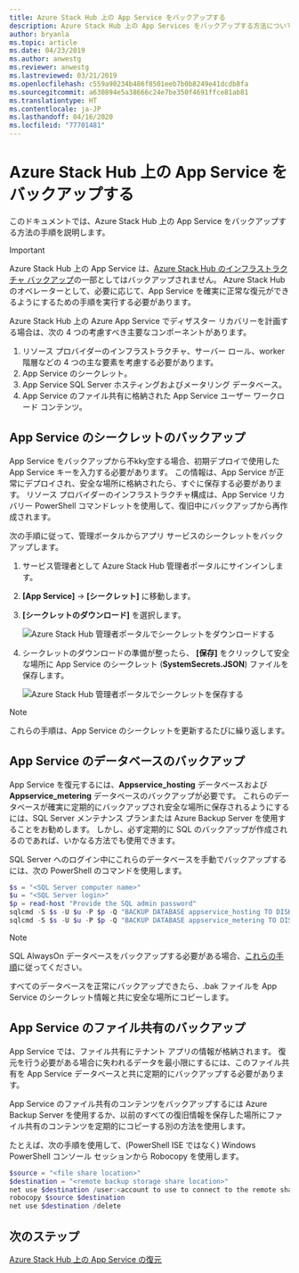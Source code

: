 ```yaml
---
title: Azure Stack Hub 上の App Service をバックアップする
description: Azure Stack Hub 上の App Services をバックアップする方法について説明します。
author: bryanla
ms.topic: article
ms.date: 04/23/2019
ms.author: anwestg
ms.reviewer: anwestg
ms.lastreviewed: 03/21/2019
ms.openlocfilehash: c559a90234b486f8501eeb7b0b8249e41dcdb8fa
ms.sourcegitcommit: a630894e5a38666c24e7be350f4691ffce81ab81
ms.translationtype: HT
ms.contentlocale: ja-JP
ms.lasthandoff: 04/16/2020
ms.locfileid: "77701481"
---
```

# <a name="back-up-app-service-on-azure-stack-hub"></a>Azure Stack Hub 上の App Service をバックアップする

このドキュメントでは、Azure Stack Hub 上の App Service をバックアップする方法の手順を説明します。

> [!IMPORTANT]
> Azure Stack Hub 上の App Service は、[Azure Stack Hub のインフラストラクチャ バックアップ](azure-stack-backup-infrastructure-backup.md)の一部としてはバックアップされません。 Azure Stack Hub のオペレーターとして、必要に応じて、App Service を確実に正常な復元ができるようにするための手順を実行する必要があります。

Azure Stack Hub 上の Azure App Service でディザスター リカバリーを計画する場合は、次の 4 つの考慮すべき主要なコンポーネントがあります。
1. リソース プロバイダーのインフラストラクチャ、サーバー ロール、worker 階層などの 4 つの主な要素を考慮する必要があります。 
2. App Service のシークレット。
3. App Service SQL Server ホスティングおよびメータリング データベース。
4. App Service のファイル共有に格納された App Service ユーザー ワークロード コンテンツ。

## <a name="back-up-app-service-secrets"></a>App Service のシークレットのバックアップ
App Service をバックアップから不kky空する場合、初期デプロイで使用した App Service キーを入力する必要があります。 この情報は、App Service が正常にデプロイされ、安全な場所に格納されたら、すぐに保存する必要があります。 リソース プロバイダーのインフラストラクチャ構成は、App Service リカバリー PowerShell コマンドレットを使用して、復旧中にバックアップから再作成されます。

次の手順に従って、管理ポータルからアプリ サービスのシークレットをバックアップします。 

1. サービス管理者として Azure Stack Hub 管理者ポータルにサインインします。

2. **[App Service]**  ->  **[シークレット]** に移動します。 

3. **[シークレットのダウンロード]** を選択します。

   ![Azure Stack Hub 管理者ポータルでシークレットをダウンロードする](./media/app-service-back-up/download-secrets.png)

4. シークレットのダウンロードの準備が整ったら、 **[保存]** をクリックして安全な場所に App Service のシークレット (**SystemSecrets.JSON**) ファイルを保存します。 

   ![Azure Stack Hub 管理者ポータルでシークレットを保存する](./media/app-service-back-up/save-secrets.png)

> [!NOTE]
> これらの手順は、App Service のシークレットを更新するたびに繰り返します。

## <a name="back-up-the-app-service-databases"></a>App Service のデータベースのバックアップ
App Service を復元するには、**Appservice_hosting** データベースおよび **Appservice_metering** データベースのバックアップが必要です。 これらのデータベースが確実に定期的にバックアップされ安全な場所に保存されるようにするには、SQL Server メンテナンス プランまたは Azure Backup Server を使用することをお勧めします。 しかし、必ず定期的に SQL のバックアップが作成されるのであれば、いかなる方法でも使用できます。

SQL Server へのログイン中にこれらのデータベースを手動でバックアップするには、次の PowerShell のコマンドを使用します。

  ```powershell
  $s = "<SQL Server computer name>"
  $u = "<SQL Server login>" 
  $p = read-host "Provide the SQL admin password"
  sqlcmd -S $s -U $u -P $p -Q "BACKUP DATABASE appservice_hosting TO DISK = '<path>\hosting.bak'"
  sqlcmd -S $s -U $u -P $p -Q "BACKUP DATABASE appservice_metering TO DISK = '<path>\metering.bak'"
  ```

> [!NOTE]
> SQL AlwaysOn データベースをバックアップする必要がある場合、[これらの手順](https://docs.microsoft.com/sql/database-engine/availability-groups/windows/configure-backup-on-availability-replicas-sql-server?view=sql-server-2017)に従ってください。 

すべてのデータベースを正常にバックアップできたら、.bak ファイルを App Service のシークレット情報と共に安全な場所にコピーします。

## <a name="back-up-the-app-service-file-share"></a>App Service のファイル共有のバックアップ
App Service では、ファイル共有にテナント アプリの情報が格納されます。 復元を行う必要がある場合に失われるデータを最小限にするには、このファイル共有を App Service データベースと共に定期的にバックアップする必要があります。

App Service のファイル共有のコンテンツをバックアップするには Azure Backup Server を使用するか、以前のすべての復旧情報を保存した場所にファイル共有のコンテンツを定期的にコピーする別の方法を使用します。

たとえば、次の手順を使用して、(PowerShell ISE ではなく) Windows PowerShell コンソール セッションから Robocopy を使用します。

```powershell
$source = "<file share location>"
$destination = "<remote backup storage share location>"
net use $destination /user:<account to use to connect to the remote share in the format of domain\username> *
robocopy $source $destination
net use $destination /delete
```

## <a name="next-steps"></a>次のステップ
[Azure Stack Hub 上の App Service の復元](app-service-recover.md)
